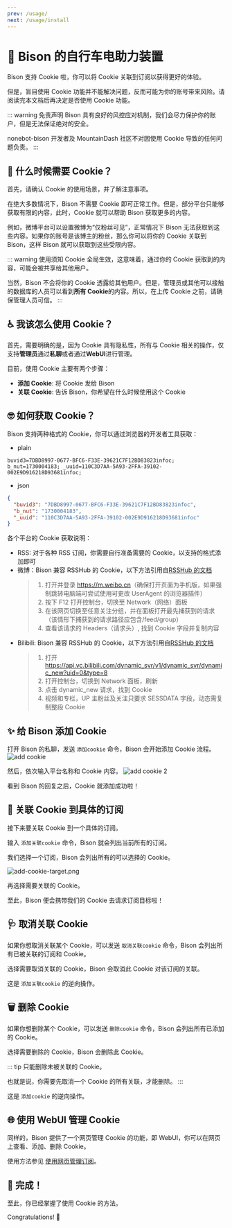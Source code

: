 ```yaml
---
prev: /usage/
next: /usage/install
---
```


# :cookie: Bison 的自行车电助力装置

Bison 支持 Cookie 啦，你可以将 Cookie 关联到订阅以获得更好的体验。

但是，盲目使用 Cookie 功能并不能解决问题，反而可能为你的账号带来风险。请阅读完本文档后再决定是否使用 Cookie 功能。

::: warning 免责声明
Bison 具有良好的风控应对机制，我们会尽力保护你的账户，但是无法保证绝对的安全。

nonebot-bison 开发者及 MountainDash 社区不对因使用 Cookie 导致的任何问题负责。
:::

## :monocle_face: 什么时候需要 Cookie？

首先，请确认 Cookie 的使用场景，并了解注意事项。

在绝大多数情况下，Bison 不需要 Cookie 即可正常工作。但是，部分平台只能够获取有限的内容，此时，Cookie 就可以帮助 Bison 获取更多的内容。

例如，微博平台可以设置微博为“仅粉丝可见”，正常情况下 Bison 无法获取到这些内容。如果你的账号是该博主的粉丝，那么你可以将你的 Cookie 关联到 Bison，这样 Bison 就可以获取到这些受限内容。

::: warning 使用须知
Cookie 全局生效，这意味着，通过你的 Cookie 获取到的内容，可能会被共享给其他用户。

当然，Bison 不会将你的 Cookie 透露给其他用户。但是，管理员或其他可以接触的数据库的人员可以看到**所有 Cookie**的内容。所以，在上传 Cookie 之前，请确保管理人员可信。
:::

## :wheelchair: 我该怎么使用 Cookie？

首先，需要明确的是，因为 Cookie 具有隐私性，所有与 Cookie 相关的操作，仅支持**管理员**通过**私聊**或者通过**WebUI**进行管理。

目前，使用 Cookie 主要有两个步骤：

- **添加 Cookie**: 将 Cookie 发给 Bison
- **关联 Cookie**: 告诉 Bison，你希望在什么时候使用这个 Cookie

## :nerd_face: 如何获取 Cookie？

Bison 支持两种格式的 Cookie，你可以通过浏览器的开发者工具获取：

- plain

```text
buvid3=7DBD8997-0677-BFC6-F33E-39621C7F12BD83823infoc; b_nut=1730004183; _uuid=110C3D7AA-5A93-2FFA-39102-002E9D916218D93681infoc;
```

- json

```json
{
  "buvid3": "7DBD8997-0677-BFC6-F33E-39621C7F12BD83823infoc",
  "b_nut": "1730004183",
  "_uuid": "110C3D7AA-5A93-2FFA-39102-002E9D916218D93681infoc"
}
```

各个平台的 Cookie 获取说明：

- RSS: 对于各种 RSS 订阅，你需要自行准备需要的 Cookie，以支持的格式添加即可
- 微博：Bison 兼容 RSSHub 的 Cookie，以下方法引用自[RSSHub 的文档](https://docs.rsshub.app/zh/deploy/config#%E5%BE%AE%E5%8D%9A)
  > 1. 打开并登录 <https://m.weibo.cn>（确保打开页面为手机版，如果强制跳转电脑端可尝试使用可更改 UserAgent 的浏览器插件）
  > 2. 按下 F12 打开控制台，切换至 Network（网络）面板
  > 3. 在该网页切换至任意关注分组，并在面板打开最先捕获到的请求（该情形下捕获到的请求路径应包含/feed/group）
  > 4. 查看该请求的 Headers（请求头）, 找到 Cookie 字段并复制内容
- Bilibili: Bison 兼容 RSSHub 的 Cookie，以下方法引用自[RSSHub 的文档](https://docs.rsshub.app/zh/deploy/config#bilibili)
  > 1. 打开 <https://api.vc.bilibili.com/dynamic_svr/v1/dynamic_svr/dynamic_new?uid=0&type=8>
  > 2. 打开控制台，切换到 Network 面板，刷新
  > 3. 点击 dynamic_new 请求，找到 Cookie
  > 4. 视频和专栏，UP 主粉丝及关注只要求 SESSDATA 字段，动态需复制整段 Cookie

## :sparkles: 给 Bison 添加 Cookie

打开 Bison 的私聊，发送 `添加cookie` 命令，Bison 会开始添加 Cookie 流程。
![add cookie](/images/add-cookie.png)

然后，依次输入平台名称和 Cookie 内容。
![add cookie 2](/images/add-cookie-2.png)

看到 Bison 的回复之后，Cookie 就添加成功啦！

## :children_crossing: 关联 Cookie 到具体的订阅

接下来要关联 Cookie 到一个具体的订阅。

输入 `添加关联cookie` 命令，Bison 就会列出当前所有的订阅。

我们选择一个订阅，Bison 会列出所有的可以选择的 Cookie。

![add-cookie-target.png](/images/add-cookie-target.png)

再选择需要关联的 Cookie。

至此，Bison 便会携带我们的 Cookie 去请求订阅目标啦！

## :stethoscope: 取消关联 Cookie

如果你想取消关联某个 Cookie，可以发送 `取消关联cookie` 命令，Bison 会列出所有已被关联的订阅和 Cookie。

选择需要取消关联的 Cookie，Bison 会取消此 Cookie 对该订阅的关联。

这是 `添加关联cookie` 的逆向操作。

## :wastebasket: 删除 Cookie

如果你想删除某个 Cookie，可以发送 `删除cookie` 命令，Bison 会列出所有已添加的 Cookie。

选择需要删除的 Cookie，Bison 会删除此 Cookie。

::: tip
只能删除未被关联的 Cookie。

也就是说，你需要先取消一个 Cookie 的所有关联，才能删除。
:::

这是 `添加cookie` 的逆向操作。

## :globe_with_meridians: 使用 WebUI 管理 Cookie

同样的，Bison 提供了一个网页管理 Cookie 的功能，即 WebUI，你可以在网页上查看、添加、删除 Cookie。

使用方法参见 [使用网页管理订阅](/usage/easy-use#使用网页管理订阅)。

## :tada: 完成！

至此，你已经掌握了使用 Cookie 的方法。

Congratulations! 🎉
